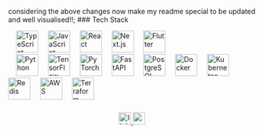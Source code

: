 considering the above changes now make my readme special to be updated and well visualised!!; ### Tech Stack
<div align="left">
  <!-- Frontend -->
  <img width="12" /> 
  <img src="https://cdn.jsdelivr.net/gh/devicons/devicon/icons/typescript/typescript-original.svg" height="45" title="TypeScript" /> 
  <img width="12" />
  <img src="https://cdn.jsdelivr.net/gh/devicons/devicon/icons/javascript/javascript-original.svg" height="45" title="JavaScript" /> 
  <img width="12" /> <img src="https://cdn.jsdelivr.net/gh/devicons/devicon/icons/react/react-original.svg" height="45" title="React" /> 
  <img width="12" /> 
  <img src="https://cdn.jsdelivr.net/gh/devicons/devicon/icons/nextjs/nextjs-original.svg" height="45" title="Next.js" /> 
  <img width="12" /> 
  <img src="https://cdn.jsdelivr.net/gh/devicons/devicon/icons/flutter/flutter-original.svg" height="45" title="Flutter" /> </div>
  
  <!-- Backend & AI -->
  <img width="12" /> 
  <img src="https://cdn.jsdelivr.net/gh/devicons/devicon/icons/python/python-original.svg" height="45" title="Python" /> 
  <img width="12" /> 
  <img src="https://cdn.jsdelivr.net/gh/devicons/devicon/icons/tensorflow/tensorflow-original.svg" height="45" title="TensorFlow" /> 
  <img width="12" /> 
  <img src="https://cdn.jsdelivr.net/gh/devicons/devicon/icons/pytorch/pytorch-original.svg" height="45" title="PyTorch" /> 
  <img width="12" /> 
  <img src="https://cdn.jsdelivr.net/gh/devicons/devicon/icons/fastapi/fastapi-original.svg" height="45" title="FastAPI" /> 
  <img width="12" /> 
  <img src="https://cdn.jsdelivr.net/gh/devicons/devicon/icons/postgresql/postgresql-original.svg" height="45" title="PostgreSQL" /> </div>
  
  <!-- DevOps & Infra -->
  <img width="12" />
  <img src="https://cdn.jsdelivr.net/gh/devicons/devicon/icons/docker/docker-original.svg" height="45" title="Docker" /> 
  <img width="12" /> 
  <img src="https://cdn.jsdelivr.net/gh/devicons/devicon/icons/kubernetes/kubernetes-plain.svg" height="45" title="Kubernetes" />
  <img width="12" /> 
  <img src="https://cdn.jsdelivr.net/gh/devicons/devicon/icons/redis/redis-original.svg" height="45" title="Redis" /> 
  <img width="12" /> 
  <img src="https://cdn.jsdelivr.net/gh/devicons/devicon/icons/amazonwebservices/amazonwebservices-original.svg" height="45" title="AWS" /> 
  <img width="12" /> 
  <img src="https://cdn.jsdelivr.net/gh/devicons/devicon/icons/terraform/terraform-original.svg" height="45" title="Terraform" /> </div>

###

<div align="center">
  <a href="https://linkedin.com/in/ruperth-nyagesoa" target="_blank">
    <img src="https://img.shields.io/badge/LinkedIn-0077B5?style=for-the-badge&logo=linkedin&logoColor=white" height="25" alt="linkedin"  />
  </a>
  <a href="https://ruperthjr.me" target="_blank">
    <img src="https://img.shields.io/badge/Portfolio-%23000000.svg?style=for-the-badge&logo=firefox&logoColor=#FF7139" height="25" alt="portfolio" />
  </a>
</div>

###

